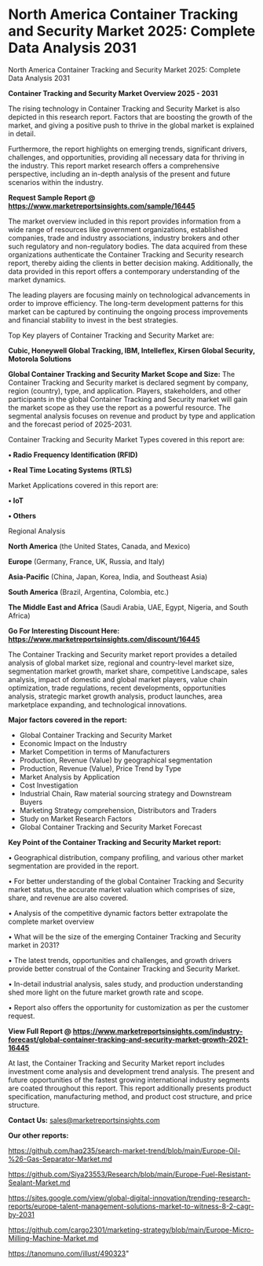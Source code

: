 # North America Container Tracking and Security Market 2025: Complete Data Analysis 2031
North America Container Tracking and Security Market 2025: Complete Data Analysis 2031
    
<Strong> Container Tracking and Security Market Overview 2025 - 2031</strong>

The rising technology in Container Tracking and Security Market is also depicted in this research report. Factors that are boosting the growth of the market, and giving a positive push to thrive in the global market is explained in detail.

Furthermore, the report highlights on emerging trends, significant drivers, challenges, and opportunities, providing all necessary data for thriving in the industry. This report market research offers a comprehensive perspective, including an in-depth analysis of the present and future scenarios within the industry.

<strong>Request Sample Report @ <a href=https://www.marketreportsinsights.com/sample/16445>https://www.marketreportsinsights.com/sample/16445</a></strong>

The market overview included in this report provides information from a wide range of resources like government organizations, established companies, trade and industry associations, industry brokers and other such regulatory and non-regulatory bodies. The data acquired from these organizations authenticate the Container Tracking and Security research report, thereby aiding the clients in better decision making. Additionally, the data provided in this report offers a contemporary understanding of the market dynamics.

The leading players are focusing mainly on technological advancements in order to improve efficiency. The long-term development patterns for this market can be captured by continuing the ongoing process improvements and financial stability to invest in the best strategies.

Top Key players of Container Tracking and Security Market are:

<strong>Cubic, Honeywell Global Tracking, IBM, Intelleflex, Kirsen Global Security, Motorola Solutions</strong>

<strong><b>Global Container Tracking and Security Market Scope and Size:</b></strong>
The Container Tracking and Security market is declared segment by company, region (country), type, and application. Players, stakeholders, and other participants in the global Container Tracking and Security market will gain the market scope as they use the report as a powerful resource. The segmental analysis focuses on revenue and product by type and application and the forecast period of 2025-2031.

Container Tracking and Security Market Types covered in this report are:

<strong>• Radio Frequency Identification (RFID)

• Real Time Locating Systems (RTLS)</strong>

Market Applications covered in this report are:

<strong>• IoT

• Others</strong> 

Regional Analysis

<strong>North America</strong> (the United States, Canada, and Mexico)

<strong>Europe</strong> (Germany, France, UK, Russia, and Italy)

<strong>Asia-Pacific</strong> (China, Japan, Korea, India, and Southeast Asia)

<strong>South America</strong> (Brazil, Argentina, Colombia, etc.)

<strong>The Middle East and Africa</strong> (Saudi Arabia, UAE, Egypt, Nigeria, and South Africa)

<strong>Go For Interesting Discount Here: <a href=https://www.marketreportsinsights.com/discount/16445>https://www.marketreportsinsights.com/discount/16445</a></strong>

The Container Tracking and Security market report provides a detailed analysis of global market size, regional and country-level market size, segmentation market growth, market share, competitive Landscape, sales analysis, impact of domestic and global market players, value chain optimization, trade regulations, recent developments, opportunities analysis, strategic market growth analysis, product launches, area marketplace expanding, and technological innovations.

<strong><b>Major factors covered in the report:</b></strong>
<ul>
  <li>Global Container Tracking and Security Market </li>
  <li>Economic Impact on the Industry</li>
  <li>Market Competition in terms of Manufacturers</li>
  <li>Production, Revenue (Value) by geographical segmentation</li>
  <li>Production, Revenue (Value), Price Trend by Type</li>
  <li>Market Analysis by Application</li>
  <li>Cost Investigation</li>
  <li>Industrial Chain, Raw material sourcing strategy and Downstream Buyers</li>
  <li>Marketing Strategy comprehension, Distributors and Traders</li>
  <li>Study on Market Research Factors</li>
  <li>Global Container Tracking and Security Market Forecast</li>
</ul>

<strong><b>Key Point of the Container Tracking and Security Market report:</b></strong>

• Geographical distribution, company profiling, and various other market segmentation are provided in the report.

• For better understanding of the global Container Tracking and Security market status, the accurate market valuation which comprises of size, share, and revenue are also covered.

• Analysis of the competitive dynamic factors better extrapolate the complete market overview

• What will be the size of the emerging Container Tracking and Security market in 2031?

• The latest trends, opportunities and challenges, and growth drivers provide better construal of the Container Tracking and Security Market.

• In-detail industrial analysis, sales study, and production understanding shed more light on the future market growth rate and scope.

• Report also offers the opportunity for customization as per the customer request.

<strong><b>View Full Report @ <a href=https://www.marketreportsinsights.com/industry-forecast/global-container-tracking-and-security-market-growth-2021-16445>https://www.marketreportsinsights.com/industry-forecast/global-container-tracking-and-security-market-growth-2021-16445</a></b></strong>


At last, the Container Tracking and Security Market report includes investment come analysis and development trend analysis. The present and future opportunities of the fastest growing international industry segments are coated throughout this report. This report additionally presents product specification, manufacturing method, and product cost structure, and price structure.

<strong>Contact Us:</strong>
sales@marketreportsinsights.com

<strong>Our other reports:</strong>

<a href=https://github.com/haq235/search-market-trend/blob/main/Europe-Oil-%26-Gas-Separator-Market.md>https://github.com/haq235/search-market-trend/blob/main/Europe-Oil-%26-Gas-Separator-Market.md</a>

<a href=https://github.com/Siya23553/Research/blob/main/Europe-Fuel-Resistant-Sealant-Market.md>https://github.com/Siya23553/Research/blob/main/Europe-Fuel-Resistant-Sealant-Market.md</a>

<a href=https://sites.google.com/view/global-digital-innovation/trending-research-reports/europe-talent-management-solutions-market-to-witness-8-2-cagr-by-2031>https://sites.google.com/view/global-digital-innovation/trending-research-reports/europe-talent-management-solutions-market-to-witness-8-2-cagr-by-2031</a>

<a href=https://github.com/cargo2301/marketing-strategy/blob/main/Europe-Micro-Milling-Machine-Market.md>https://github.com/cargo2301/marketing-strategy/blob/main/Europe-Micro-Milling-Machine-Market.md</a>

<a href=https://tanomuno.com/illust/490323>https://tanomuno.com/illust/490323</a>"
